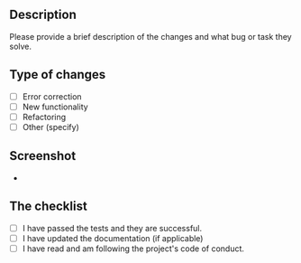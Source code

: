 ## Description

Please provide a brief description of the changes and what bug or task they solve.

## Type of changes

- [ ] Error correction
- [ ] New functionality
- [ ] Refactoring
- [ ] Other (specify)

## Screenshot
- 


## The checklist

- [ ] I have passed the tests and they are successful.
- [ ] I have updated the documentation (if applicable)
- [ ] I have read and am following the project's code of conduct.
